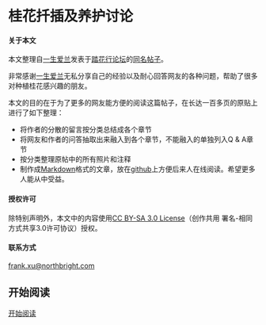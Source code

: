 
# 桂花扦插及养护讨论

#### 关于本文

本文整理自[一生爱兰](http://www.tahua.net/home.php?mod=space&uid=105352)发表于[踏花行论坛](http://www.tahua.net/)的[同名帖子](http://www.tahua.net/thread-189291-1-1.html)。

非常感谢[一生爱兰](http://www.tahua.net/home.php?mod=space&uid=105352)无私分享自己的经验以及耐心回答网友的各种问题，帮助了很多对种植桂花感兴趣的朋友。

本文的目的在于为了更多的网友能方便的阅读这篇帖子，在长达一百多页的原贴上进行了如下整理：

* 将作者的分散的留言按分类总结成各个章节
* 将网友和作者的问答抽取出来融入到各个章节，不能融入的单独列入Q & A章节
* 按分类整理原帖中的所有照片和注释
* 制作成[Markdown](http://daringfireball.net/projects/markdown/)格式的文章，放在[github](https://github.com/)上方便后来人在线阅读。希望更多人能从中受益。

#### 授权许可  
除特别声明外，本文中的内容使用[CC BY-SA 3.0 License](http://creativecommons.org/licenses/by-sa/3.0/)（创作共用 署名-相同方式共享3.0许可协议）授权。

#### 联系方式  
frank.xu@northbright.com

## 开始阅读

[开始阅读](list.md)
